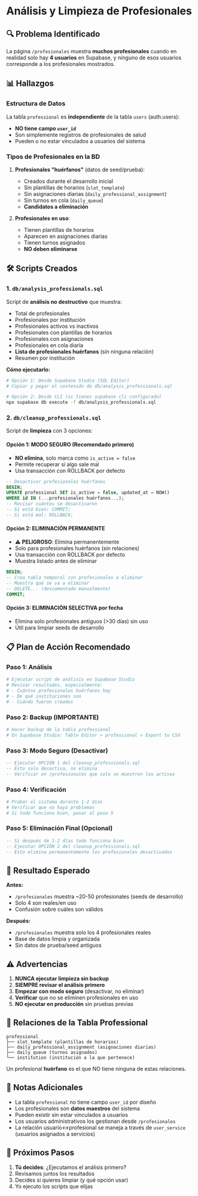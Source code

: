 # Análisis y Limpieza de Profesionales

## 🔍 Problema Identificado

La página `/profesionales` muestra **muchos profesionales** cuando en realidad solo hay **4 usuarios** en Supabase, y ninguno de esos usuarios corresponde a los profesionales mostrados.

## 📊 Hallazgos

### Estructura de Datos

La tabla `professional` es **independiente** de la tabla `users` (auth.users):
- **NO tiene campo `user_id`**
- Son simplemente registros de profesionales de salud
- Pueden o no estar vinculados a usuarios del sistema

### Tipos de Profesionales en la BD

1. **Profesionales "huérfanos"** (datos de seed/prueba):
   - Creados durante el desarrollo inicial
   - Sin plantillas de horarios (`slot_template`)
   - Sin asignaciones diarias (`daily_professional_assignment`)
   - Sin turnos en cola (`daily_queue`)
   - **Candidatos a eliminación**

2. **Profesionales en uso**:
   - Tienen plantillas de horarios
   - Aparecen en asignaciones diarias
   - Tienen turnos asignados
   - **NO deben eliminarse**

## 🛠️ Scripts Creados

### 1. `db/analysis_professionals.sql`

Script de **análisis no destructivo** que muestra:
- Total de profesionales
- Profesionales por institución
- Profesionales activos vs inactivos
- Profesionales con plantillas de horarios
- Profesionales con asignaciones
- Profesionales en cola diaria
- **Lista de profesionales huérfanos** (sin ninguna relación)
- Resumen por institución

**Cómo ejecutarlo:**
```bash
# Opción 1: Desde Supabase Studio (SQL Editor)
# Copiar y pegar el contenido de db/analysis_professionals.sql

# Opción 2: Desde CLI (si tienes supabase cli configurado)
npx supabase db execute -f db/analysis_professionals.sql
```

### 2. `db/cleanup_professionals.sql`

Script de **limpieza** con 3 opciones:

#### Opción 1: MODO SEGURO (Recomendado primero)
- **NO elimina**, solo marca como `is_active = false`
- Permite recuperar si algo sale mal
- Usa transacción con ROLLBACK por defecto

```sql
-- Desactivar profesionales huérfanos
BEGIN;
UPDATE professional SET is_active = false, updated_at = NOW()
WHERE id IN (...profesionales huérfanos...);
-- Revisar cuántos se desactivaron
-- Si está bien: COMMIT;
-- Si está mal: ROLLBACK;
```

#### Opción 2: ELIMINACIÓN PERMANENTE
- ⚠️ **PELIGROSO**: Elimina permanentemente
- Solo para profesionales huérfanos (sin relaciones)
- Usa transacción con ROLLBACK por defecto
- Muestra listado antes de eliminar

```sql
BEGIN;
-- Crea tabla temporal con profesionales a eliminar
-- Muestra qué se va a eliminar
-- DELETE... (descomentado manualmente)
COMMIT;
```

#### Opción 3: ELIMINACIÓN SELECTIVA por fecha
- Elimina solo profesionales antiguos (>30 días) sin uso
- Útil para limpiar seeds de desarrollo

## 📋 Plan de Acción Recomendado

### Paso 1: Análisis
```bash
# Ejecutar script de análisis en Supabase Studio
# Revisar resultados, especialmente:
# - Cuántos profesionales huérfanos hay
# - De qué instituciones son
# - Cuándo fueron creados
```

### Paso 2: Backup (IMPORTANTE)
```bash
# Hacer backup de la tabla professional
# En Supabase Studio: Table Editor > professional > Export to CSV
```

### Paso 3: Modo Seguro (Desactivar)
```sql
-- Ejecutar OPCIÓN 1 del cleanup_professionals.sql
-- Esto solo desactiva, no elimina
-- Verificar en /profesionales que solo se muestren los activos
```

### Paso 4: Verificación
```bash
# Probar el sistema durante 1-2 días
# Verificar que no haya problemas
# Si todo funciona bien, pasar al paso 5
```

### Paso 5: Eliminación Final (Opcional)
```sql
-- Si después de 1-2 días todo funciona bien
-- Ejecutar OPCIÓN 2 del cleanup_professionals.sql
-- Esto elimina permanentemente los profesionales desactivados
```

## 🎯 Resultado Esperado

**Antes:**
- `/profesionales` muestra ~20-50 profesionales (seeds de desarrollo)
- Solo 4 son reales/en uso
- Confusión sobre cuáles son válidos

**Después:**
- `/profesionales` muestra solo los 4 profesionales reales
- Base de datos limpia y organizada
- Sin datos de prueba/seed antiguos

## ⚠️ Advertencias

1. **NUNCA ejecutar limpieza sin backup**
2. **SIEMPRE revisar el análisis primero**
3. **Empezar con modo seguro** (desactivar, no eliminar)
4. **Verificar** que no se eliminen profesionales en uso
5. **NO ejecutar en producción** sin pruebas previas

## 🔗 Relaciones de la Tabla Professional

```
professional
├── slot_template (plantillas de horarios)
├── daily_professional_assignment (asignaciones diarias)
├── daily_queue (turnos asignados)
└── institution (institución a la que pertenece)
```

Un profesional **huérfano** es el que NO tiene ninguna de estas relaciones.

## 📝 Notas Adicionales

- La tabla `professional` no tiene campo `user_id` por diseño
- Los profesionales son **datos maestros** del sistema
- Pueden existir sin estar vinculados a usuarios
- Los usuarios administrativos los gestionan desde `/profesionales`
- La relación usuario↔profesional se maneja a través de `user_service` (usuarios asignados a servicios)

## 🚀 Próximos Pasos

1. **Tú decides**: ¿Ejecutamos el análisis primero?
2. Revisamos juntos los resultados
3. Decides si quieres limpiar (y qué opción usar)
4. Yo ejecuto los scripts que elijas
